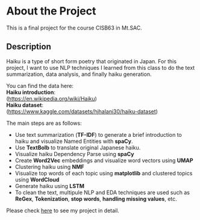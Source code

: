 # About the Project
This is a final project for the course CISB63 in Mt.SAC.
## Description
Haiku is a type of short form poetry that originated in Japan. For this project, I want to use NLP techniques I learned from this class to do the text summarization, data analysis, and finally haiku generation.

You can find the data here: <br>**Haiku introduction**:<br>(https://en.wikipedia.org/wiki/Haiku)
<br>**Haiku dataset**:<br>(https://www.kaggle.com/datasets/hjhalani30/haiku-dataset)

The main steps are as follows:

- Use text summarization (<b>TF-IDF</b>) to generate a brief introduction to haiku and visualize Named Entities with <b>spaCy</b>.
- Use <b>TextBolb</b> to translate original Japanese haiku.
- Visualize haiku Dependency Parse using <b>spaCy</b>
- Create <b>Word2Vec</b> embeddings and visualize word vectors using <b>UMAP</b>
- Clustering haiku using <b>NMF</b>
- Visualize top words of each topic using <b>matplotlib</b> and clustered topics using <b>WordCloud</b>
- Generate haiku using <b>LSTM</b>
- To clean the text, multipule NLP and EDA techniques are used such as <b>ReGex</b>, <b>Tokenization</b>, <b>stop words</b>, <b>handling missing values</b>, etc.

Please check [here](CISB63_Final_Chao.ipynb) to see my project in detail.

##
